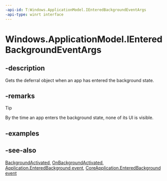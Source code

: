 ```yaml
---
-api-id: T:Windows.ApplicationModel.IEnteredBackgroundEventArgs
-api-type: winrt interface
---
```


<!-- Interface syntax.
public interface IEnteredBackgroundEventArgs : 
-->

# Windows.ApplicationModel.IEnteredBackgroundEventArgs

## -description
Gets the deferral object when an app has entered the background state.

## -remarks
> [!TIP]
> By the time an app enters the background state, none of its UI is visible.

## -examples

## -see-also
[BackgroundActivated](../windows.applicationmodel.core/coreapplication_backgroundactivated.md), [OnBackgroundActivated](../windows.ui.xaml/application_onbackgroundactivated.md), [Application.EnteredBackground event](../windows.ui.xaml/application_enteredbackground.md), [CoreApplication.EnteredBackground event](../windows.applicationmodel.core/coreapplication_enteredbackground.md)